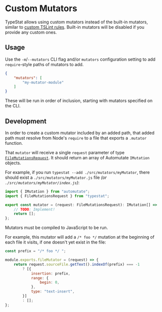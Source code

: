 # Custom Mutators

TypeStat allows using custom mutators instead of the built-in mutators, similar to [custom TSLint rules](https://palantir.github.io/tslint/develop/custom-rules).
Built-in mutators will be disabled if you provide any custom ones.

## Usage

Use the `-m`/`--mutators` CLI flag and/or `mutators` configuration setting to add `require`-style paths of mutators to add.

```json
{
    "mutators": [
        "my-mutator-module"
    ]
}
```

These will be run in order of inclusion, starting with mutators specified on the CLI.

## Development

In order to create a custom mutator included by an added path, that added path must resolve from Node's `require` to a file that exports a `.mutator` function.

That `mutator` will receive a single `request` parameter of type [`FileMutationsRequest`](../src/mutators/fileMutator).
It should return an array of Automutate `IMutation` objects.

For example, if you run `typestat --add ./src/mutators/myMutator`, there should exist a `./src/mutators/myMutator.js` file _(or `./src/mutators/myMutator/index.js`)_:

```typescript
import { IMutation } from "automutate";
import { FileMutationsRequest } from "typestat";

export const mutator = (request: FileMutationsRequest): IMutation[] => {
    // TODO: Implement!
    return [];
};
```

Mutators must be compiled to JavaScript to be run.

For example, this mutator will add a `/* foo */` mutation at the beginning of each file it visits, if one doesn't yet exist in the file:

```js
const prefix = "/* foo */ ";

module.exports.fileMutator = (request) => {
    return request.sourceFile.getText().indexOf(prefix) === -1
        ? [{
            insertion: prefix,
            range: {
                begin: 0,
            },
            type: "text-insert",
        }]
        : [];
};
```
